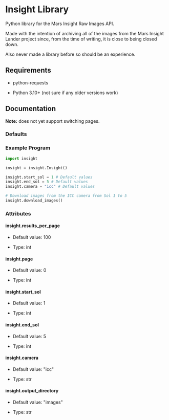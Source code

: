 # Insight Library

Python library for the Mars Insight Raw Images API.

Made with the intention of archiving all of the images from the Mars Insight
Lander project since, from the time of writing, it is close to being closed
down.

Also never made a library before so should be an experience.

## Requirements

* python-requests

* Python 3.10+ (not sure if any older versions work)

## Documentation

**Note:** does not yet support switching pages.

### Defaults

### Example Program

```python
import insight

insight = insight.Insight()

insight.start_sol = 1 # Default values
insight.end_sol = 5 # Default values
insight.camera = "icc" # Default values

# Download images from the ICC camera from Sol 1 to 5
insight.download_images()
```

### Attributes

#### insight.results_per_page

* Default value: 100

* Type: int

#### insight.page

* Default value: 0

* Type: int

#### insight.start_sol

* Default value: 1

* Type: int

#### insight.end_sol

* Default value: 5

* Type: int

#### insight.camera

* Default value: "icc"

* Type: str

#### insight.output_directory

* Default value: "images"

* Type: str
